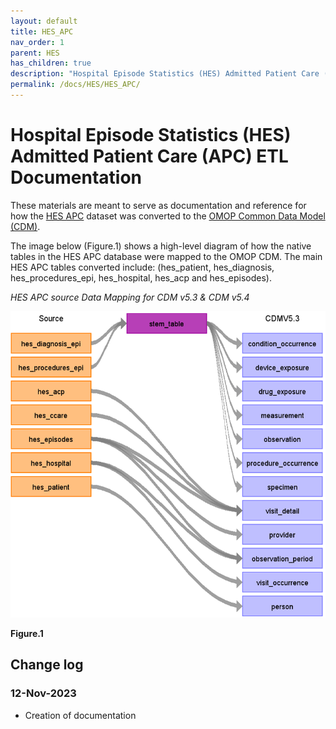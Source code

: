 ```yaml
---
layout: default
title: HES_APC
nav_order: 1
parent: HES
has_children: true
description: "Hospital Episode Statistics (HES) Admitted Patient Care (APC) ETL Documentation"
permalink: /docs/HES/HES_APC/
---
```


# Hospital Episode Statistics (HES) Admitted Patient Care (APC) ETL Documentation

These materials are meant to serve as documentation and reference for how the [HES APC](https://digital.nhs.uk/data-and-information/publications/statistical/hospital-admitted-patient-care-activity) dataset was converted to the [OMOP Common Data Model (CDM)](https://ohdsi.github.io/CommonDataModel/).

The image below (Figure.1) shows a high-level diagram of how the native tables in the HES APC database were mapped to the OMOP CDM. The main HES APC tables converted include: (hes_patient, hes_diagnosis, hes_procedures_epi, hes_hospital, hes_acp and hes_episodes).

*HES APC source Data Mapping for CDM v5.3 & CDM v5.4*

![](HES_APC/images/image1.png)

**Figure.1**

## Change log

### 12-Nov-2023
- Creation of documentation